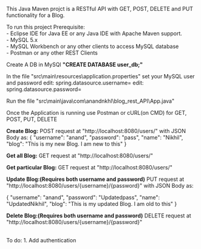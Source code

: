 This Java Maven projct is a RESTful API with GET, POST, DELETE and PUT functionality for a Blog.

To run this project Prerequisite:
    <br/> 	- Eclipse IDE for Java EE or any Java IDE with Apache Maven support.
    <br/> 	- MySQL 5.x
    <br/> 	- MySQL Workbench or any other clients to access MySQL database
    <br/> 	- Postman or any other REST Clients
    
 Create A DB in MySQl <b>"CREATE DATABASE user_db;"</b>

 In the file "src\main\resources\application.properties" set your MySQL user and password
 edit:  spring.datasource.username= <your MySQL user>
 edit:  spring.datasource.password= <your MySQL password>

 Run the file "src\main\java\com\anandnkhl\blog_rest_API\App.java"

 Once the Application is running use Postman or cURL(on CMD) for GET, POST, PUT, DELETE
 
 <b>Create Blog:</b>
 POST request at "http://localhost:8080/users/" with JSON Body as:
 { "username": "anand", "password": "pass", "name": "Nikhil", "blog": "This is my new Blog. I am new to this" }
 
 <b>Get all Blog:</b>
 GET request at "http://localhost:8080/users/"
 
 <b>Get particular Blog:</b>
 GET request at "http://localhost:8080/users/<username>"
 
 <b>Update Blog:(Requires both username and password)</b>
 PUT request at "http://localhost:8080/users/{username}/{password}" with JSON Body as:

 {
	"username": "anand",
	"password": "Updatedpass",
	"name": "UpdatedNikhil",
	"blog": "This is my updated Blog. I am old to this"
 }
 
 <b>Delete Blog:(Requires both username and password)</b>
 DELETE request at "http://localhost:8080/users/{username}/{password}"
 
 </br>
 To do:
 1. Add authentication
